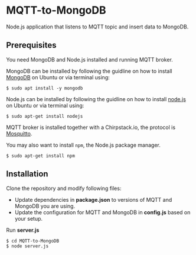 # MQTT-to-MongoDB
Node.js application that listens to MQTT topic and insert data to MongoDB.

## Prerequisites
You need MongoDB and Node.js installed and running MQTT broker.

MongoDB can be installed by following the guidline on how to install 
[MongoDB](https://www.digitalocean.com/community/tutorials/how-to-install-mongodb-on-ubuntu-18-04)
on Ubuntu or via terminal using:
```shell
$ sudo apt install -y mongodb
```

Node.js can be installed by following the guidline on how to install 
[node.js](https://www.digitalocean.com/community/tutorials/how-to-install-node-js-on-ubuntu-18-04)
on Ubuntu or via terminal using:
```shell
$ sudo apt-get install nodejs
```

MQTT broker is installed together with a Chirpstack.io, the protocol is [Mosquitto](https://mosquitto.org/).

You may also want to install ```npm```, the Node.js package manager.
```shell
$ sudo apt-get install npm
```

## Installation
Clone the repository and modify following files:

  - Update dependencies in **package.json** to versions of MQTT and MongoDB you are using.
  - Update the configuration for MQTT and MongoDB in **config.js** based on your setup.

Run **server.js**
```shell
$ cd MQTT-to-MongoDB
$ node server.js
```
